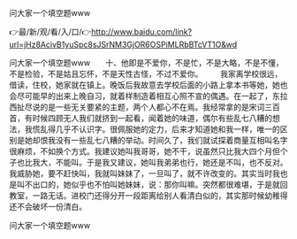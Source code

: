 问大家一个填空题www

👉最/新/观/看/入/口/👉http://www.baidu.com/link?url=jHz8AcivB1yuSpc8sJSrNM3GjOR6OSPiMLRbBTcVT1O&wd

问大家一个填空题www　　十、他即是不爱你，不是忙，不是大略，不是不懂，不是检验，不是姑且忘怀，不是天性古怪，不过不爱你。
　　我家离学校很远，借读，住校，她家就在镇上。晚饭后我故意去学校后面的小路上拿本书等她，她也会尽可能早的出来上晚自习，就着样制造着相互心照不宣的偶遇。在一起了，东拉西扯尽说的是一些无关要紧的主题，两个人都心不在焉。我经常拿的是宋词三百首，有时候四顾无人我们就挤到一起看，闻着她的味道，偶尔有些乱七八糟的想法，我慌乱得几乎不认识字。很佩服她的定力，后来才知道她和我一样，唯一的区别是她却恨我没有一些乱七八糟的举动。时间久了，我们就试探着商量互相叫名字很麻烦，不如换个方式。我建议她叫我哥哥，她不干，说虽然只比我大四个月但个子也比我大，不能叫。于是我又建议，她叫我弟弟也行，她还是不叫，也不反对。我威胁她，要不赶快叫，我就叫妹妹了，一旦叫了，就不许改变的。其实当时我也是叫不出口的，她似乎也不怕叫她妹妹，说：那你叫嘛。突然都很难堪，于是就回教室，一路无话。进校门还得分开一段距离给别人看清白似的，其实那时候幼稚得还不会破坏一份清白。


问大家一个填空题www
